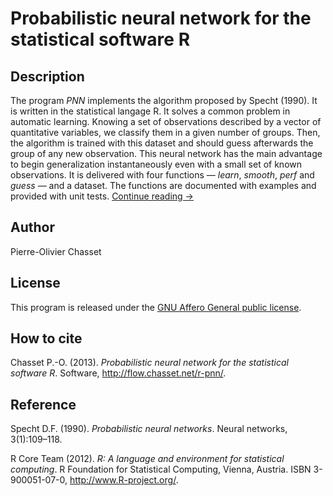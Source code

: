 Probabilistic neural network for the statistical software R
===========================================================

Description
-----------

The program *PNN* implements the algorithm proposed by Specht (1990). It is written in the statistical langage R. It solves a common problem in automatic learning. Knowing a set of observations described by a vector of quantitative variables, we classify them in a given number of groups. Then, the algorithm is trained with this dataset and should guess afterwards the group of any new observation. This neural network has the main advantage to begin generalization instantaneously even with a small set of known observations. It is delivered with four functions — *learn*, *smooth*, *perf* and *guess* — and a dataset. The functions are documented with examples and provided with unit tests. [Continue reading →](http://flow.chasset.net/r-pnn/) 

Author
------

Pierre-Olivier Chasset

License
-------

This program is released under the [GNU Affero General public license](http://www.gnu.org/licenses/agpl.html).

How to cite
-----------

Chasset P.-O. (2013). *Probabilistic neural network for the statistical software R*. Software, http://flow.chasset.net/r-pnn/.

Reference
---------

Specht D.F. (1990). *Probabilistic neural networks*. Neural networks, 3(1):109–118.

R Core Team (2012). *R: A language and environment for statistical computing*. R Foundation for Statistical Computing, Vienna, Austria. ISBN 3-900051-07-0, http://www.R-project.org/.
